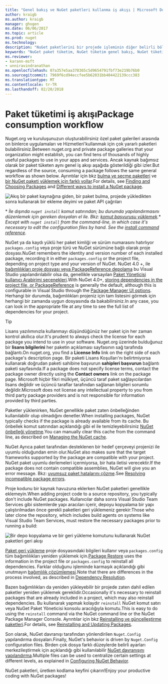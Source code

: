 ```yaml
---
title: "Genel bakış ve NuGet paketleri kullanma iş akışı | Microsoft Docs"
author: kraigb
ms.author: kraigb
manager: ghogen
ms.date: 06/06/2017
ms.topic: article
ms.prod: nuget
ms.technology: 
description: "NuGet paketlerini bir projede işleminin diğer belirli bölümlerine bağlantılar ile kullanma işlemi bir genel bakış."
keywords: "NuGet paket tüketim, NuGet tüketim genel bakış, NuGet tüketim iş akışı, paket tüketimi iş akışı, paket tüketimi genel bakış"
ms.reviewer:
- karann-msft
- unniravindranathan
ms.openlocfilehash: 07a357e5aa378365c5d9654791fbf73e219b76b0
ms.sourcegitcommit: 7969f6cd94eccfee5b62031bb404422139ccc383
ms.translationtype: MT
ms.contentlocale: tr-TR
ms.lasthandoff: 02/20/2018
---
```

# <a name="package-consumption-workflow"></a><span data-ttu-id="18a5a-104">Paket tüketimi iş akışı</span><span class="sxs-lookup"><span data-stu-id="18a5a-104">Package consumption workflow</span></span>

<span data-ttu-id="18a5a-105">Nuget.org ve kuruluşunuzun oluşturabilirsiniz özel paket galerileri arasında on binlerce uygulamaları ve Hizmetleri'kullanmak için çok yararlı paketleri bulabilirsiniz.</span><span class="sxs-lookup"><span data-stu-id="18a5a-105">Between nuget.org and private package galleries that your organization might establish, you can find tens of thousands of highly useful packages to use in your apps and services.</span></span> <span data-ttu-id="18a5a-106">Ancak kaynak bağımsız olarak bir paket tüketen aynı genel iş akışı aşağıda gösterildiği gibi izler.</span><span class="sxs-lookup"><span data-stu-id="18a5a-106">But regardless of the source, consuming a package follows the same general workflow as shown below.</span></span> <span data-ttu-id="18a5a-107">Ayrıntılar için bkz [bulma ve seçme paketleri](../consume-packages/finding-and-choosing-packages.md) ve [bir NuGet paketi yüklemek için farklı yollar](ways-to-install-a-package.md).</span><span class="sxs-lookup"><span data-stu-id="18a5a-107">For details, see [Finding and Choosing Packages](../consume-packages/finding-and-choosing-packages.md) and [Different ways to install a NuGet package](ways-to-install-a-package.md).</span></span>

![Akış bir paket kaynağına giden, bir paket bulma, projede yükledikten sonra kullanarak bir ekleme deyimi ve paket API çağrıları](media/Overview-01-GeneralFlow.png)

<span data-ttu-id="18a5a-109">\* _İle dışında `nuget install` komut satırından; bu durumda yapılandırmasını düzenlemek için gereken dosyaları el ile. Bkz: [komut başvurusu yüklemek](../tools/cli-ref-install.md)._</span><span class="sxs-lookup"><span data-stu-id="18a5a-109">\* _Except with `nuget install` from the command-line, in which case it's necessary to edit the configuration files by hand. See the [install command reference](../tools/cli-ref-install.md)._</span></span>

<span data-ttu-id="18a5a-110">NuGet ya da kaydı yüklü her paket kimliği ve sürüm numarasını hatırlıyor `packages.config` veya proje türü ve NuGet sürümüne bağlı olarak proje dosyası.</span><span class="sxs-lookup"><span data-stu-id="18a5a-110">NuGet remembers the identity and version number of each installed package, recording it in either `packages.config` or the project file, depending on project type and your version of NuGet.</span></span> <span data-ttu-id="18a5a-111">NuGet 4.0 +, ile [bağımlılıkları proje dosyası veya PackageReference depolama](../consume-packages/package-references-in-project-files.md) bu Visual Studio yapılandırılabilir olsa da, genellikle varsayılan [Paket Yöneticisi kullanıcı Arabirimi seçenekleri](../tools/package-manager-ui.md).</span><span class="sxs-lookup"><span data-stu-id="18a5a-111">With NuGet 4.0+, [storing dependencies in the project file, or PackageReference](../consume-packages/package-references-in-project-files.md) is generally the default, although this is configurable in Visual Studio through the [Package Manager UI options](../tools/package-manager-ui.md).</span></span> <span data-ttu-id="18a5a-112">Herhangi bir durumda, bağımlılıkları projeniz için tam listesini görmek için herhangi bir zamanda uygun dosyasında da bakabilirsiniz.</span><span class="sxs-lookup"><span data-stu-id="18a5a-112">In any case, you can look in the appropriate file at any time to see the full list of dependencies for your project.</span></span>

> [!Tip]
> <span data-ttu-id="18a5a-113">Lisans yazılımınızla kullanmayı düşündüğünüz her paket için her zaman kontrol akıllıca olur.</span><span class="sxs-lookup"><span data-stu-id="18a5a-113">It's prudent to always check the license for each package you intend to use in your software.</span></span> <span data-ttu-id="18a5a-114">Nuget.org üzerinde bulduğunuz bir **lisans bilgilerini** her paketin açıklaması sayfasının sağ tarafında bağlantı.</span><span class="sxs-lookup"><span data-stu-id="18a5a-114">On nuget.org, you find a **License Info** link on the right side of each package's description page.</span></span> <span data-ttu-id="18a5a-115">Bir paketi Lisans Koşulları'nı belirtmiyorsa kullanarak doğrudan paketi sahibine başvurun **sahipleri başvurun** bağlantı paketi sayfasında.</span><span class="sxs-lookup"><span data-stu-id="18a5a-115">If a package does not specify license terms, contact the package owner directly using the **Contact owners** link on the package page.</span></span> <span data-ttu-id="18a5a-116">Microsoft hiçbir fikri mülkiyet, üçüncü taraf paket sağlayıcılardan lisans değildir ve üçüncü taraflar tarafından sağlanan bilgileri sorumlu değildir.</span><span class="sxs-lookup"><span data-stu-id="18a5a-116">Microsoft does not license any intellectual property to you from third party package providers and is not responsible for information provided by third parties.</span></span>

<span data-ttu-id="18a5a-117">Paketler yüklenirken, NuGet genellikle paket zaten önbelleğinden kullanılabilir olup olmadığını denetler.</span><span class="sxs-lookup"><span data-stu-id="18a5a-117">When installing packages, NuGet typically checks if the package is already available from its cache.</span></span> <span data-ttu-id="18a5a-118">Bu önbellek komut satırından açıklandığı gibi el ile temizleyebilirsiniz [NuGet önbelleği yönetme](../consume-packages/managing-the-nuget-cache.md).</span><span class="sxs-lookup"><span data-stu-id="18a5a-118">You can manually clear this cache from the command line, as described on [Managing the NuGet cache](../consume-packages/managing-the-nuget-cache.md).</span></span>

<span data-ttu-id="18a5a-119">NuGet Ayrıca paket tarafından desteklenen bir hedef çerçeveyi projenizi ile uyumlu olduğundan emin olur.</span><span class="sxs-lookup"><span data-stu-id="18a5a-119">NuGet also makes sure that the target frameworks supported by the package are compatible with your project.</span></span> <span data-ttu-id="18a5a-120">NuGet paket uyumlu derlemeleri içermiyorsa, bir hata iletisi verecektir.</span><span class="sxs-lookup"><span data-stu-id="18a5a-120">If the package does not contain compatible assemblies, NuGet will give you an error message.</span></span> <span data-ttu-id="18a5a-121">Bkz: [uyumsuz paket hatalarını çözme](dependency-resolution.md#resolving-incompatible-package-errors).</span><span class="sxs-lookup"><span data-stu-id="18a5a-121">See [Resolving incompatible package errors](dependency-resolution.md#resolving-incompatible-package-errors).</span></span>

<span data-ttu-id="18a5a-122">Proje kodunu bir kaynak havuzuna eklerken NuGet paketleri genellikle eklemeyin.</span><span class="sxs-lookup"><span data-stu-id="18a5a-122">When adding project code to a source repository, you typically don't include NuGet packages.</span></span> <span data-ttu-id="18a5a-123">Kullanıcılar daha sonra Visual Studio Team Services gibi sistemlerde yapı aracıları içerir, depoyu kopyalama bir yapı çalıştırılmadan önce gerekli paketleri geri yüklemeniz gerekir:</span><span class="sxs-lookup"><span data-stu-id="18a5a-123">Those who later clone the repository, which includes build agents on systems like Visual Studio Team Services, must restore the necessary packages prior to running a build:</span></span>

![Bir depo kopyalama ve bir geri yükleme komutunu kullanarak NuGet paketleri geri akışı](media/Overview-02-RestoreFlow.png)

<span data-ttu-id="18a5a-125">[Paket geri yükleme](../consume-packages/package-restore.md) proje dosyasındaki bilgileri kullanır veya `packages.config` tüm bağımlılıkları yeniden yüklemek için.</span><span class="sxs-lookup"><span data-stu-id="18a5a-125">[Package Restore](../consume-packages/package-restore.md) uses the information in the project file or `packages.config` to reinstall all dependencies.</span></span> <span data-ttu-id="18a5a-126">Farklar olduğunu işleminde karmaşık açıklandığı gibi unutmayın [bağımlılık çözümlemesi](../consume-packages/dependency-resolution.md).</span><span class="sxs-lookup"><span data-stu-id="18a5a-126">Note that there are differences in the process involved, as described in [Dependency Resolution](../consume-packages/dependency-resolution.md).</span></span>

<span data-ttu-id="18a5a-127">Bazen bağımlılıkları da yeniden yükleyebilir bir projede zaten dahil edilen paketler yeniden yüklemek gereklidir.</span><span class="sxs-lookup"><span data-stu-id="18a5a-127">Occasionally it's necessary to reinstall packages that are already included in a project, which may also reinstall dependencies.</span></span> <span data-ttu-id="18a5a-128">Bu kullanarak yapmak kolaydır `reinstall` NuGet komut satırı veya NuGet Paket Yöneticisi konsolu aracılığıyla komutu.</span><span class="sxs-lookup"><span data-stu-id="18a5a-128">This is easy to do using the `reinstall` command via the NuGet command line or the NuGet Package Manager Console.</span></span> <span data-ttu-id="18a5a-129">Ayrıntılar için bkz [Reinstalling ve güncelleştirme paketleri](../consume-packages/reinstalling-and-updating-packages.md).</span><span class="sxs-lookup"><span data-stu-id="18a5a-129">For details, see [Reinstalling and Updating Packages](../consume-packages/reinstalling-and-updating-packages.md).</span></span>

<span data-ttu-id="18a5a-130">Son olarak, NuGet davranışı tarafından yönlendirilen `Nuget.Config` yapılandırma dosyaları.</span><span class="sxs-lookup"><span data-stu-id="18a5a-130">Finally, NuGet's behavior is driven by `Nuget.Config` configuration files.</span></span> <span data-ttu-id="18a5a-131">Birden çok dosya farklı düzeylerde belirli ayarları merkezileştirmek için açıklandığı gibi kullanılabilir [NuGet davranışını yapılandırma](../consume-packages/configuring-nuget-behavior.md).</span><span class="sxs-lookup"><span data-stu-id="18a5a-131">Multiple files can be used to centralize certain settings at different levels, as explained in [Configuring NuGet Behavior](../consume-packages/configuring-nuget-behavior.md).</span></span>

<span data-ttu-id="18a5a-132">NuGet paketleri, üretken kodlama keyfini çıkarın!</span><span class="sxs-lookup"><span data-stu-id="18a5a-132">Enjoy your productive coding with NuGet packages!</span></span>
